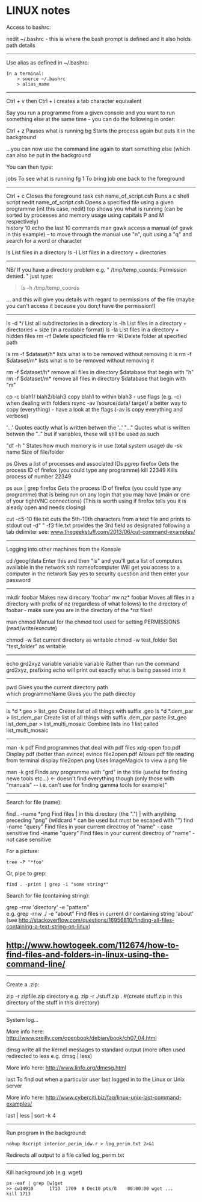 LINUX notes
===========

Access to bashrc:

nedit ~/.bashrc  - this is where the bash prompt is defined and it also holds path details

------------------------------------------------------

Use alias as defined in ~/.bashrc:

	In a terminal:
		> source ~/.bashrc
		> alias_name
		
------------------------------------------------------


Ctrl + v then Ctrl + i creates a tab character equivalent

Say you run a programme from a given console and you want to run something else
at the same time - you can do the following in order:

Ctrl + z		Pauses what is running
bg				Starts the process again but puts it in the background

...you can now use the command line again to start something else (which can
also be put in the background

You can then type:

jobs			To see what is running
fg 1			To bring job one back to the foreground

------------------------------------------------------

Ctrl + c					Closes the foreground task
csh name_of_script.csh		Runs a c shell script
nedit name_of_script.csh	Opens a specified file using a given programme (int
							this case, nedit)
top							shows you what is running (can be sorted by
							processes and memory usage using capitals P and M 
							respectively)			
history 10					echo the last 10 commands 
man gawk					access a manual (of gawk in this example) - to move
							through the manual use "n", quit using a "q" and 
							search for a word or character

ls							List files in a directory
ls -l						List files in a directory + directories

****************************
NB/ If you have a directory problem e.g. " /tmp/temp_coords: Permission denied. " just type:

> ls -h /tmp/temp_coords

... and this will give you details with regard to permissions of the file (maybe you can't 
access it because you don;t have the permission!) 
****************************

ls -d */ 			List all subdirectories in a directory
ls -lh						List files in a directory + directories + size
							(in a readable format)
ls -la						List files in a directory + hidden files
rm -rf <filename>			Delete specificied file
rm -Ri <folderpath>			Delete folder at specified path

ls rm -f $dataset/h* 		lists what is to be removed without removing it
ls rm -f  $dataset/m* 		lists what is to be removed without removing it

rm -f $dataset/h* 			remove all files in directory $database that begin with "h"
rm -f  $dataset/m* 			remove all files in directory $database that begin with "m"

cp -c blah1/ blah2/blah3			copy blah1 to within blah3 - use flags (e.g. -c) when dealing with folders
rsync -av /source/data/ target/		a better way to copy (everything) - have a look at the flags (-av is copy everything and verbose)
							
'...'						Quotes eactly what is written betwen the '..'
"..."						Quotes what is written betwen the ".." but if
							variables, these will still be used as such
							
"df -h "					States how much memory is in use (total system usage)
du -sk name					Size of file/folder

ps							Gives a list of processes and associated IDs
pgrep firefox				Gets the process ID of firefox (you could type any
							programme)
kill 22349					Kills process of number 22349

ps aux | grep firefox 		Gets the process ID of firefox (you could type any
							programme) that is being run on any login that you 
							may have (main or one of your tightVNC connections)
							(This is worth using if firefox tells you it is 
							aleady open and needs closing)
							
cut -c5-10 file.txt			cuts the 5th-10th characters from a text file and prints to stdout
cut -d"	" -f3  file.txt		provides the 3rd field as designated following a tab delimiter
		see: www.thegeekstuff.com/2013/06/cut-command-examples/
		
-----------------------------------------------------
Logging into other machines from the Konsole

cd /geog/data				Enter this and then "ls" and you'll get a list 
							of computers available in the network
ssh nameofcomputer 			Will get you access to a computer in the network 
							Say yes to security question and then enter your
							password
							
-----------------------------------------------------

mkdir foobar				Makes new direcory 'foobar'
mv nz* foobar				Moves all files in a directory with prefix of nz 
							(regardless of what follows) to the directory of foobar
							- make sure you are in the directory of the *nz files!
							
man chmod					Manual for the chmod tool used for setting PERMISSIONS 
							(read/write/execute)

chmod -w 					Set current directory as writable
chmod -w test_folder		Set "test_folder" as writable
							
-----------------------------------------------------

echo grd2xyz variable variable variable 	Rather than run the command grd2xyz, 
											prefixing echo will print out exactly 
											what is being passed into it
											
-----------------------------------------------------

pwd							Gives you the current directory path	
which programmeName			Gives you the path directoy

-----------------------------------------------------

ls *d *.geo > list_geo								Create list of all things with suffix .geo
ls *d *.dem_par > list_dem_par						Create list of all things with suffix .dem_par
paste list_geo list_dem_par > list_multi_mosaic		Combine lists ino 1 list called list_multi_mosaic

-----------------------------------------------------

man -k pdf					Find programmes that deal with pdf files 
xdg-open foo.pdf			Display pdf (better than evince)
evince file2open.pdf		Allows pdf file reading from terminal
display file2open.png		Uses ImageMagick to view a png file		

man -k grd					Finds any programme with "grd" in the title (useful for finding newe tools etc...) <- doesn't find everything though
							(only those with "manuals" -- i.e. can't use for finding gamma tools for example)"

------------------------------------------------------

Search for file (name):

find . -name \*png			Find files | in this directory (the ".") | with anything preceding "png" (wildcard * can be used but must be escaped with "\") 
find -name "query"			Find files in your current directroy of "name" - case sensitive
find -iname "query"			Find files in your current directroy of "name" - not case sensitive

For a picture:

	tree -P "*foo"
	
Or, pipe to grep:

	find . -print | grep -i "some string*"

Search for file (containing string):

grep -rnw 'directory' -e "pattern"	
e.g. grep -rnw ./ -e "about"		Find files in current dir containing string 'about' 
(see http://stackoverflow.com/questions/16956810/finding-all-files-containing-a-text-string-on-linux)

## http://www.howtogeek.com/112674/how-to-find-files-and-folders-in-linux-using-the-command-line/


------------------------------------------------------

Create a .zip:

zip -r zipfile.zip directory e.g. zip -r ./stuff.zip . #(create stuff.zip in this directory of the stuff in this directory)

------------------------------------------------------

System log...

More info here: http://www.oreilly.com/openbook/debian/book/ch07_04.html

dmsg		write all the kernel messages to standard output (more often used redirected to less e.g. dmsg | less)

More info here: http://www.linfo.org/dmesg.html

last		To find out when a particular user last logged in to the Linux or Unix server

More info here: http://www.cyberciti.biz/faq/linux-unix-last-command-examples/

last | less | sort -k 4

------------------------------------------------------

Run program in the background:

	nohup Rscript interior_perim_idw.r > log_perim.txt 2>&1

Redirects all output to a file called log_perim.txt

-------------------------------------------------------

Kill background job (e.g. wget)

	ps -eaf | grep [w]get 
	>> cw14910      1713  1709  0 Dec10 pts/0    00:00:00 wget ...
	kill 1713